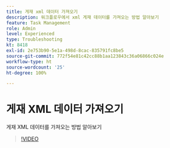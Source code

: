 ```yaml
---
title: 게재 xml 데이터 가져오기
description: 워크플로우에서 xml 게재 데이터를 가져오는 방법 알아보기
feature: Task Management
role: Admin
level: Experienced
type: Troubleshooting
kt: 8418
exl-id: 2e753b90-5e1a-498d-8cac-835791fc8be5
source-git-commit: 772f54e81c42cc88b1aa123843c36a06866c024e
workflow-type: ht
source-wordcount: '25'
ht-degree: 100%

---
```


# 게재 XML 데이터 가져오기

게재 XML 데이터를 가져오는 방법 알아보기

>[!VIDEO](https://video.tv.adobe.com/v/335949?quality=12)
